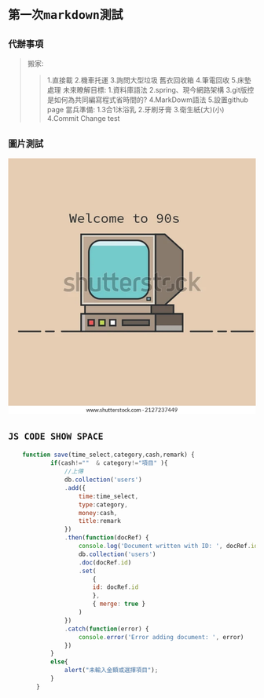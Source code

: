 # `第一次markdown測試`
## `代辦事項`
>搬家:
>>1.直接載
>>2.機車托運
>>3.詢問大型垃圾 舊衣回收箱
>>4.筆電回收
>>5.床墊處理
>未來瞭解目標:
>>1.資料庫語法
>>2.spring、現今網路架構
>>3.git版控是如何為共同編寫程式省時間的?
>>4.MarkDowm語法
>>5.設置github page
>當兵準備:
>>1.3合1沐浴乳
>>2.牙刷牙膏
>>3.衛生紙(大)(小)
>>4.Commit Change test
## `圖片測試`
 ![image]( https://github.com/KennyChung2000/Other-file/blob/main/README_PIC/2127237449.webp "MarkDown")
## `JS CODE SHOW SPACE`
```js
    function save(time_select,category,cash,remark) {                                                                                                                      
            if(cash!=""  & category!="項目" ){
                //上傳
                db.collection('users')                                                  
                .add({
                    time:time_select,
                    type:category,
                    money:cash,
                    title:remark
                })
                .then(function(docRef) {
                    console.log('Document written with ID: ', docRef.id)
                    db.collection('users')
                    .doc(docRef.id)
                    .set(
                        {
                        id: docRef.id
                        },
                        { merge: true }
                    )
                })
                .catch(function(error) {
                    console.error('Error adding document: ', error)
                })
            }
            else{
                alert("未輸入金額或選擇項目");
            }
        }
```